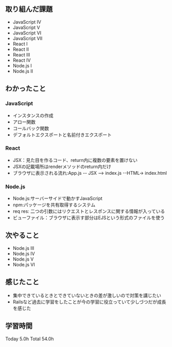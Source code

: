 ## 取り組んだ課題
- JavaScript IV
- JavaScript V
- JavaScript VI
- JavaScript VII
- React I
- React II
- React III
- React IV
- Node.js I
- Node.js II
## わかったこと
### JavaScript
- インスタンスの作成
- アロー関数
- コールバック関数
- デフォルトエクスポートと名前付きエクスポート
### React
- JSX：見た目を作るコード、return内に複数の要素を置けない
- JSXの記載場所はrenderメソッドのreturn内だけ
- ブラウザに表示される流れ:App.js -- JSX --> index.js --HTML-> index.html
### Node.js
- Node.js:サーバーサイドで動かすJavaScript
- npm:パッケージを共有取得するシステム
- req res: 二つの引数にはリクエストとレスポンスに関する情報が入っている
- ビューファイル：ブラウザに表示す部分はEJSという形式のファイルを使う
## 次やること
- Node.js III
- Node.js IV
- Node.js V
- Node.js VI
## 感じたこと
- 集中できているときとできていないときの差が激しいので対策を講じたい
- Railsなど過去に学習をしたことが今の学習に役立っていて少しづつだが成長を感じた
## 学習時間
Today 5.0h Total 54.0h
